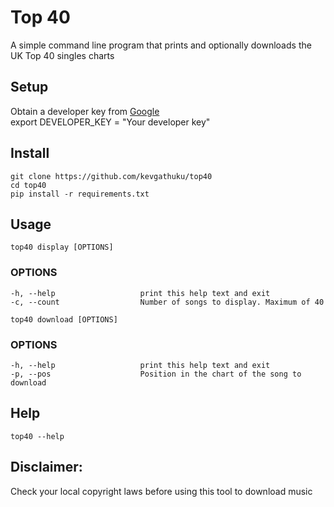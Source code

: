 # Top 40

A simple command line program that prints and optionally downloads
the UK Top 40 singles charts

## Setup
Obtain a developer key from [Google](https://developers.google.com/youtube/registering_an_application)  
export DEVELOPER_KEY = "Your developer key"

## Install

`git clone https://github.com/kevgathuku/top40`  
`cd top40`  
`pip install -r requirements.txt`

## Usage

`top40 display [OPTIONS]`

### OPTIONS
    -h, --help                   print this help text and exit
    -c, --count                  Number of songs to display. Maximum of 40

`top40 download [OPTIONS]`

### OPTIONS
    -h, --help                   print this help text and exit
    -p, --pos                    Position in the chart of the song to download

## Help

`top40 --help`

## Disclaimer:
Check your local copyright laws before using this tool to download music
